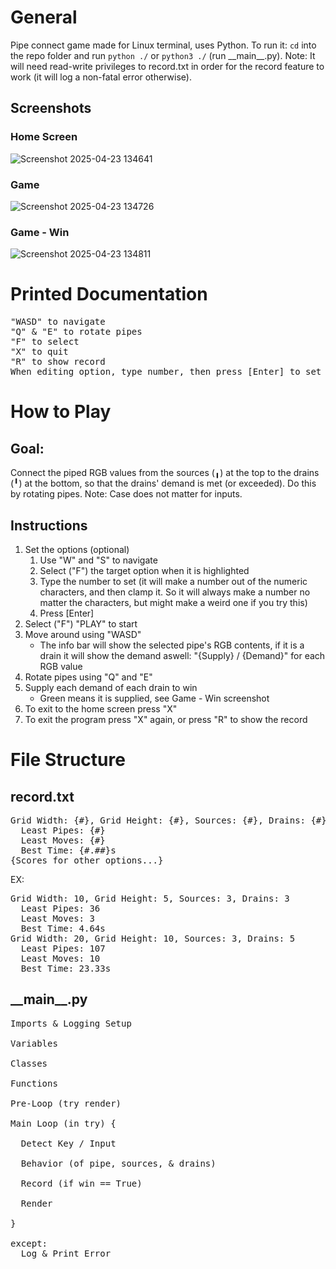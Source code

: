 # General

Pipe connect game made for Linux terminal, uses Python. To run it: `cd` into the repo folder and run `python ./` or `python3 ./` (run \_\_main\_\_.py). Note: It will need read-write privileges to record.txt in order for the record feature to work (it will log a non-fatal error otherwise).

## Screenshots
### Home Screen
![Screenshot 2025-04-23 134641](https://github.com/user-attachments/assets/e6ac81c8-c00d-47ba-a8e3-fee8da091fb4)
### Game
![Screenshot 2025-04-23 134726](https://github.com/user-attachments/assets/f823eab4-08a4-4494-94b2-a4d2d604c1c2)
### Game - Win
![Screenshot 2025-04-23 134811](https://github.com/user-attachments/assets/07470e81-9af9-4126-bd47-f07ecdb45ef0)

# Printed Documentation

<pre style="overflow-x: scroll;">
"WASD" to navigate
"Q" & "E" to rotate pipes
"F" to select
"X" to quit
"R" to show record
When editing option, type number, then press [Enter] to set
</pre>

# How to Play

## Goal:

Connect the piped RGB values from the sources (╻) at the top to the drains (╹) at the bottom, so that the drains' demand is met (or exceeded). Do this by rotating pipes. Note: Case does not matter for inputs.

## Instructions

1. Set the options (optional)
    1. Use "W" and "S" to navigate
    2. Select ("F") the target option when it is highlighted
    3. Type the number to set (it will make a number out of the numeric characters, and then clamp it. So it will always make a number no matter the characters, but might make a weird one if you try this)
    4. Press \[Enter\]
2. Select ("F") "PLAY" to start
3. Move around using "WASD"
    * The info bar will show the selected pipe's RGB contents, if it is a drain it will show the demand aswell: "{Supply} / {Demand}" for each RGB value
4. Rotate pipes using "Q" and "E"
5. Supply each demand of each drain to win
    * Green means it is supplied, see Game - Win screenshot
6. To exit to the home screen press "X"
7. To exit the program press "X" again, or press "R" to show the record

# File Structure

## record.txt

<pre style="overflow-x: scroll;">
Grid Width: {#}, Grid Height: {#}, Sources: {#}, Drains: {#}
  Least Pipes: {#}
  Least Moves: {#}
  Best Time: {#.##}s
{Scores for other options...}
</pre>

EX:

<pre style="overflow-x: scroll;">
Grid Width: 10, Grid Height: 5, Sources: 3, Drains: 3
  Least Pipes: 36
  Least Moves: 3
  Best Time: 4.64s
Grid Width: 20, Grid Height: 10, Sources: 3, Drains: 5
  Least Pipes: 107
  Least Moves: 10
  Best Time: 23.33s
</pre>

## \_\_main\_\_.py

<pre style="overflow-x: scroll;">
Imports & Logging Setup

Variables

Classes

Functions

Pre-Loop (try render)

Main Loop (in try) {
  
  Detect Key / Input
  
  Behavior (of pipe, sources, & drains)
  
  Record (if win == True)
  
  Render
  
}

except:
  Log & Print Error
</pre>
